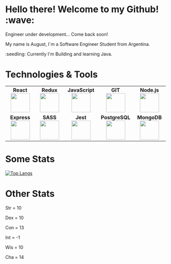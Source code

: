 <h1>Hello there! Welcome to my Github! :wave:</h1>

<p>Engineer under development...  Come back soon!</p>

<p>My name is August, I´m a Software Engineer Student from Argentina.</p>

<p>:seedling: Currently I'm Building and learning Java.</p>

<p></p>


<h1>Technologies & Tools</h1>




<table width="420px" align="center">
    <tbody>
        <tr valign="top">
            <td width="100px" align="center">
            <span><strong>React</strong></span><br>
            <img height=60 src="https://cdn.jsdelivr.net/gh/devicons/devicon/icons/react/react-original.svg" />
            </td>
            <td width="100px" align="center">
            <span><strong>Redux</strong></span><br>
            <img height=60 src="https://cdn.jsdelivr.net/gh/devicons/devicon/icons/redux/redux-original.svg" />
            </td>
            <td width="100px" align="center">
            <span><strong>JavaScript</strong></span><br>
            <img height=60 src="https://cdn.jsdelivr.net/gh/devicons/devicon/icons/javascript/javascript-original.svg">
            </td>
            <td width="100px" align="center">
            <span><strong>GIT</strong></span><br>
            <img height=60 src="https://cdn.jsdelivr.net/gh/devicons/devicon/icons/git/git-original.svg">
            </td>
            <td width="100px" align="center">
            <span><strong>Node.js</strong></span><br>
            <img height=60 src="https://cdn.jsdelivr.net/gh/devicons/devicon/icons/nodejs/nodejs-original.svg">
            </td>
        </tr>
        <tr valign="bottom">
            <td width="100px" align="center">
            <span><strong>Express</strong></span><br>
            <img height=60 src="https://cdn.jsdelivr.net/gh/devicons/devicon/icons/express/express-original.svg"">
            </td>
            <td width="100px" align="center">
            <span><strong>SASS</strong></span><br>
            <img height=60 src="https://cdn.jsdelivr.net/gh/devicons/devicon/icons/sass/sass-original.svg">
            </td>
            <td width="100px" align="center">
            <span><strong>Jest</strong></span><br>
            <img height=60 src="https://cdn.jsdelivr.net/gh/devicons/devicon/icons/jest/jest-plain.svg" />
            </td>
            <td width="100px" align="center">
            <span><strong>PostgreSQL</strong></span><br>
            <img height=60 src="https://cdn.jsdelivr.net/gh/devicons/devicon/icons/postgresql/postgresql-original-wordmark.svg">
            </td>
            <td width="100px" align="center">
            <span><strong>MongoDB</strong></span><br>
            <img height=60 src="https://cdn.jsdelivr.net/gh/devicons/devicon/icons/mongodb/mongodb-original-wordmark.svg">
            </td>
        </tr>
    </tbody>
</table>

<h1>Some Stats</h1>

[![Top Langs](https://github-readme-stats.vercel.app/api/top-langs/?username=August-Arana&layout=compact&theme=dark)](https://github.com/anuraghazra/github-readme-stats)

<h1>Other Stats</h1>
                                                                                                          
<p>Str = 10</p>
<p>Dex = 10</p>
<p>Con = 13</p>
<p>Int = -1</p>
<p>Wis = 10</p>
<p>Cha = 14</p>

